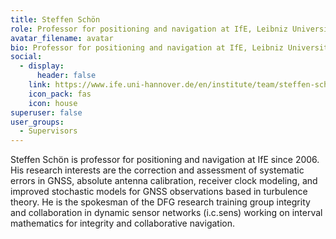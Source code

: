 ```yaml
---
title: Steffen Schön
role: Professor for positioning and navigation at IfE, Leibniz University Hannover
avatar_filename: avatar
bio: Professor for positioning and navigation at IfE, Leibniz University Hannover.
social:
  - display:
      header: false
    link: https://www.ife.uni-hannover.de/en/institute/team/steffen-schoen/
    icon_pack: fas
    icon: house
superuser: false
user_groups:
  - Supervisors
---
```

Steffen Schön is professor for positioning and navigation at IfE since 2006. His research interests are the correction and assessment of systematic errors in GNSS, absolute antenna calibration, receiver clock modeling, and improved stochastic models for GNSS observations based in turbulence theory. He is the spokesman of the DFG research training group integrity and collaboration in dynamic sensor networks (i.c.sens) working on interval mathematics for integrity and collaborative navigation.
